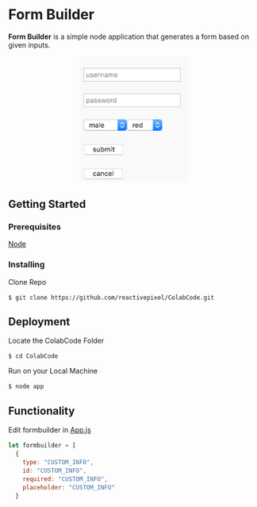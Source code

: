 # Form Builder

**Form Builder** is a simple node application that generates a form based on given inputs.

<div align="center">

​		<img src="/docs/demo.png" width="220">

</div>

## Getting Started

### Prerequisites

[Node](https://nodejs.org/en/)

### Installing

Clone Repo

```
$ git clone https://github.com/reactivepixel/ColabCode.git
```

## Deployment

Locate the ColabCode Folder

```
$ cd ColabCode
```

Run on your Local Machine

```
$ node app
```

## Functionality

Edit formbuilder in [App.js](/app.js)

```javascript
let formbuilder = [
  {
    type: "CUSTOM_INFO",
    id: "CUSTOM_INFO",
    required: "CUSTOM_INFO",
    placeholder: "CUSTOM_INFO"
  }
```



